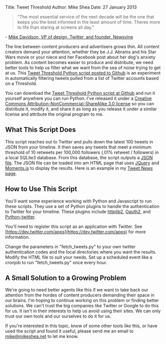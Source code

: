 Title: Tweet Threshold
Author: Mike Shea
Date: 27 January 2013

> "The most essential service of the next decade will be the one that keeps you the best informed in the least amount of time. Theres more to life than staring at screens all day."

\- [Mike Davidson, VP of design, Twitter, and founder, Newsvine](http://alistapart.com/article/what-we-learned-in-2012)

The line between content producers and advertisers grows thin. All content creators demand your attention, whether they be J.J. Abrams and his Star Wars movie or your niece and her Facebook post about her dog's anxiety problem. As content becomes easier to produce and distribute, we need better tools to help us filter what we want from the sea of noise trying to get at us. This [Tweet Threshold Python script posted to Github](https://github.com/mshea/Tweet-Threshold) is an experiment in automatically filtering tweets pulled from a list of Twitter accounts based on a Threshold.

You can download the [Tweet Threshold Python script at Github](https://github.com/mshea/Tweet-Threshold) and run it yourself anywhere you can run Python. I've released it under a [Creative Commons Attribution-NonCommercial-ShareAlike 3.0 license](http://creativecommons.org/licenses/by-nc-sa/3.0/) so you can distribute it, modify it, and share it as long as you release it under a similar license and attribute the original program to me.

## What This Script Does

This script reaches out to Twitter and pulls down the latest 100 tweets in JSON from your timeline. It then saves any tweets that meet a minimum threshold of 10 retweets per 100,000 followers (.01% retweet / followers) in a local SQLite3 database. From this database, the script outputs a [JSON file](http://www.json.org). The JSON file can be loaded into am HTML page that uses [JQuery](http://jquery.com) and [Moments.js](http://momentjs.com) to display the results. Here is an example in my [Tweet News page](http://mikeshea.net/twitter/).

## How to Use This Script

You'll want some experience working with Python and Javascript to run these scripts. They use a set of Python plugins to handle the authentication to Twitter for your timeline. These plugins include [httplib2](http://code.google.com/p/httplib2/), [Oauth2](https://github.com/simplegeo/python-oauth2), and [Python-twitter](https://github.com/bear/python-twitter).

You'll need to register this script as an application with Twitter. See [https://dev.twitter.com/apps](https://dev.twitter.com/apps) for more information.

Change the parameters in "fetch_tweets.py" to your own twitter authentication codes and the local directories where you want the results. Modify the HTML file to suit your needs. Set up a scheduled event like a cronjob to run "fetch_tweets.py" once every hour.

## A Small Solution to a Growing Problem

We're going to need better agents like this if we want to take back our attention from the hordes of content producers demanding their space in our brains. I'm hoping to continue working on this problem or finding better solutions. We can't trust the big companies like Twitter or Google to do this for us. It isn't in their interests to help us avoid using their sites. We can only trust our own tools and our ourselves to do it for us.

If you're interested in this topic, know of some other tools like this, or have used the script and found it useful, please send me an email to mike@mikeshea.net to let me know.